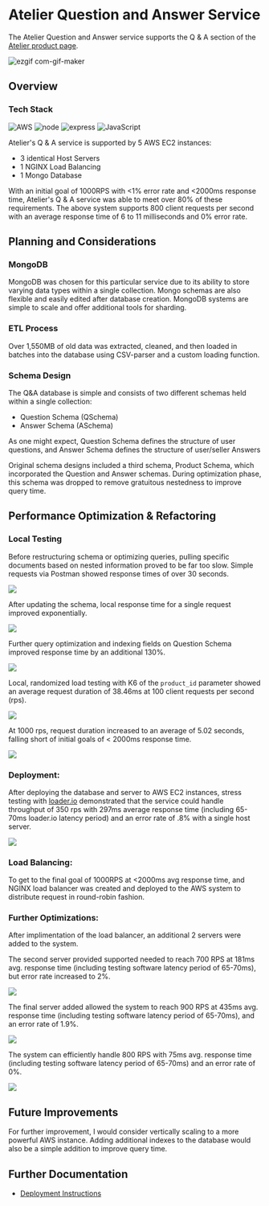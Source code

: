 # Atelier Question and Answer Service

The Atelier Question and Answer service supports the Q & A section of the [Atelier product page](https://github.com/FEC5/atelier-ecommerce-application).

![ezgif com-gif-maker](https://user-images.githubusercontent.com/94769046/195728400-7b3cd63b-f3f6-4b42-82a1-c79eaca69340.gif)

## Overview

### Tech Stack

![AWS](https://img.shields.io/badge/AWS-%23FF9900.svg?style=for-the-badge&logo=amazon-aws&logoColor=white)
![node](https://img.shields.io/badge/Node.js-43853D?style=for-the-badge&logo=node.js&logoColor=white)
![express](https://img.shields.io/badge/Express.js-000000?style=for-the-badge&logo=express&logoColor=white)
![JavaScript](https://img.shields.io/badge/javascript-%23323330.svg?style=for-the-badge&logo=javascript&logoColor=%23F7DF1E)

Atelier's Q & A service is supported by 5 AWS EC2 instances:
- 3 identical Host Servers
- 1 NGINX Load Balancing
- 1 Mongo Database

With an initial goal of 1000RPS with <1% error rate and <2000ms response time, Atelier's Q & A service was able to meet over 80% of these requirements. The above system supports 800 client requests per second with an average response time of 6 to 11 milliseconds and 0% error rate.


## Planning and Considerations

### MongoDB

MongoDB was chosen for this particular service due to its ability to store varying data types within a single collection. Mongo schemas are also flexible and easily edited after database creation. MongoDB systems are simple to scale and offer additional tools for sharding.

### ETL Process

Over 1,550MB of old data was extracted, cleaned, and then loaded in batches into the database using CSV-parser and a custom loading function.

### Schema Design

The Q&A database is simple and consists of two different schemas held within a single collection:
* Question Schema (QSchema)
* Answer Schema (ASchema)

As one might expect, Question Schema defines the structure of user questions, and Answer Schema defines the structure of user/seller Answers

Original schema designs included a third schema, Product Schema, which incorporated the Question and Answer schemas. During optimization phase, this schema was dropped to remove gratuitous nestedness to improve query time.


## Performance Optimization & Refactoring

### Local Testing

Before restructuring schema or optimizing queries, pulling specific documents based on nested information proved to be far too slow. Simple requests via Postman showed response times of over 30 seconds.

![](/imgs/Postman1.png)

After updating the schema, local response time for a single request improved exponentially.

![](/imgs/Postman2.png)

Further query optimization and indexing fields on Question Schema improved response time by an additional 130%.

![](/imgs/Postman3.png)

Local, randomized load testing with K6 of the `product_id` parameter showed an average request duration of 38.46ms at 100 client requests per second (rps).

![](/imgs/K61.png)

At 1000 rps, request duration increased to an average of 5.02 seconds, falling short of initial goals of < 2000ms response time.

![](/imgs/100RPSk6.png)

### Deployment:

After deploying the database and server to AWS EC2 instances, stress testing with [loader.io](loader.io) demonstrated that the service could handle throughput of 350 rps with 297ms average response time (including 65-70ms loader.io latency period) and an error rate of .8% with a single host server.

![](/imgs/k62.png)


### Load Balancing:

To get to the final goal of 1000RPS at <2000ms avg response time, and NGINX load balancer was created and deployed to the AWS system to distribute request in round-robin fashion.

### Further Optimizations:

After implimentation of the load balancer, an additional 2 servers were added to the system.

The second server provided supported needed to reach 700 RPS at 181ms avg. response time (including testing software latency period of 65-70ms), but error rate increased to 2%.

![](/imgs/K63.png)

The final server added allowed the system to reach 900 RPS at 435ms avg. response time (including testing software latency period of 65-70ms), and an error rate of 1.9%.

![](/imgs/k64.png)

The system can efficiently handle 800 RPS with 75ms avg. response time (including testing software latency period of 65-70ms) and an error rate of 0%.

![](/imgs/k65.png)

## Future Improvements

For further improvement, I would consider vertically scaling to a more powerful AWS instance. Adding additional indexes to the database would also be a simple addition to improve query time.

## Further Documentation

- [Deployment Instructions](/Deployment-Instructions.md)
